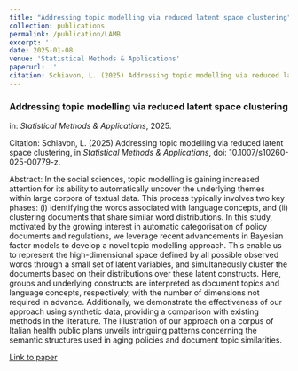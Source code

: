```yaml
---
title: "Addressing topic modelling via reduced latent space clustering"
collection: publications
permalink: /publication/LAMB
excerpt: ''
date: 2025-01-08
venue: 'Statistical Methods & Applications'
paperurl: ''
citation: Schiavon, L. (2025) Addressing topic modelling via reduced latent space clustering, in <i>Statistical Methods & Applications</i>. doi: 10.1007/s10260-025-00779-z.
---
```


### Addressing topic modelling via reduced latent space clustering
in: _Statistical Methods & Applications_, 2025.

Citation: Schiavon, L. (2025) Addressing topic modelling via reduced latent space clustering, in <i>Statistical Methods & Applications</i>, doi: 10.1007/s10260-025-00779-z.

Abstract: In the social sciences, topic modelling is gaining increased attention for its ability to automatically uncover the underlying themes within large corpora of textual data.
This process typically involves two key phases: (i) identifying the words associated with language concepts, and (ii) clustering documents that share similar word distributions.
In this study, motivated by the growing interest in automatic categorisation of policy documents and regulations, we leverage recent advancements in Bayesian factor models to develop a novel topic modelling approach.
This enable us to represent the high-dimensional space defined by all possible observed words through a small set of latent variables, and simultaneously cluster the documents based on their distributions over these latent
constructs. Here, groups and underlying constructs are interpreted as document topics and language concepts, respectively, with the number of dimensions not required in advance.
Additionally, we demonstrate the effectiveness of our approach using synthetic data, providing a comparison with existing methods in the literature.
The illustration of our approach on a corpus of Italian health public plans unveils intriguing patterns concerning the semantic structures used in aging policies and document topic similarities.

[Link to paper](https://link.springer.com/article/10.1007/s10260-025-00779-z#article-info)
